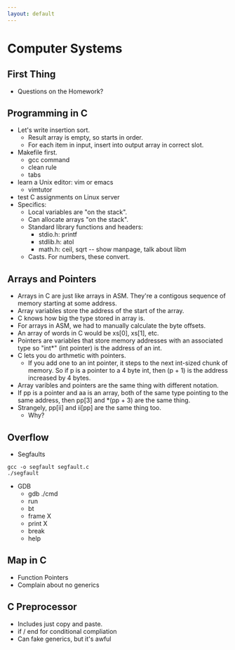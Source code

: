 ```yaml
---
layout: default
---
```


# Computer Systems

## First Thing

 - Questions on the Homework?

## Programming in C
 
 - Let's write insertion sort.
   - Result array is empty, so starts in order.
   - For each item in input, insert into output array in correct slot.
 - Makefile first.
   - gcc command
   - clean rule
   - tabs
 - learn a Unix editor: vim or emacs
   - vimtutor
 - test C assignments on Linux server
 - Specifics:
   - Local variables are "on the stack".
   - Can allocate arrays "on the stack".
   - Standard library functions and headers:
     - stdio.h: printf
     - stdlib.h: atol
     - math.h: ceil, sqrt -- show manpage, talk about libm
   - Casts. For numbers, these convert.


## Arrays and Pointers

 - Arrays in C are just like arrays in ASM. They're a contigous sequence of
   memory starting at some address.
 - Array variables store the address of the start of the array.
 - C knows how big the type stored in array is.
 - For arrays in ASM, we had to manually calculate the byte offsets.
 - An array of words in C would be xs[0], xs[1], etc.
 - Pointers are variables that store memory addresses with an associated type
   so "int\*" (int pointer) is the address of an int.
 - C lets you do arthmetic with pointers.
   - If you add one to an int pointer, it steps to the next int-sized chunk of memory.
     So if p is a pointer to a 4 byte int, then (p + 1) is the address increased by
     4 bytes.
 - Array varibles and pointers are the same thing with different notation.
 - If pp is a pointer and aa is an array, both of the same type pointing to the same
   address, then pp[3] and \*(pp + 3) are the same thing.
 - Strangely, pp[ii] and ii[pp] are the same thing too.
   - Why?

## Overflow

 - Segfaults
 
 ```
 gcc -o segfault segfault.c
 ./segfault
 ```
 
 - GDB
   - gdb ./cmd
   - run
   - bt
   - frame X
   - print X
   - break
   - help

## Map in C

 - Function Pointers
 - Complain about no generics

## C Preprocessor

 - Includes just copy and paste.
 - if / end for conditional compliation
 - Can fake generics, but it's awful



